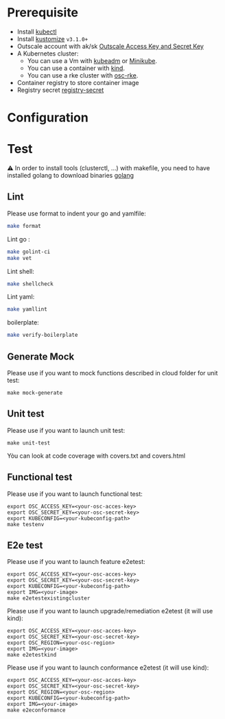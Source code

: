 
# Prerequisite 
- Install [kubectl][kubectl]
- Install [kustomize][kustomize]  `v3.1.0+`
- Outscale account with ak/sk [Outscale Access Key and Secret Key][Outscale Access Key and Secret Key]
- A Kubernetes cluster:
    - You can use a Vm with [kubeadm][kubeadm] or [Minikube][Minikube]. 
    - You can use a container with [kind][kind]. 
    - You can use a rke cluster with [osc-rke][osc-rke].
- Container registry to store container image
- Registry secret [registry-secret][registry-secret]

# Configuration

# Test 
:warning: In order to install tools (clusterctl, ...) with makefile, you need to have installed golang to download binaries [golang][golang]

## Lint
Please use format to indent your go and yamlfile:
```bash
make format
```

Lint go :
```bash
make golint-ci
make vet
```

Lint shell:
```bash
make shellcheck
```

Lint yaml:
```bash
make yamllint
```

boilerplate:
```bash
make verify-boilerplate
```

## Generate Mock

Please use if you want to mock functions described in cloud folder for unit test:
```
make mock-generate
```

## Unit test
Please use if you want to launch unit test:

```
make unit-test
```

Yòu can look at code coverage with covers.txt and covers.html

## Functional test

Please use if you want to launch functional test:
```
export OSC_ACCESS_KEY=<your-osc-acces-key>
export OSC_SECRET_KEY=<your-osc-secret-key>
export KUBECONFIG=<your-kubeconfig-path>
make testenv
```

## E2e test
Please use if you want to launch feature e2etest:
```
export OSC_ACCESS_KEY=<your-osc-acces-key>
export OSC_SECRET_KEY=<your-osc-secret-key>
export KUBECONFIG=<your-kubeconfig-path>
export IMG=<your-image>
make e2etestexistingcluster
```

Please use if you want to launch upgrade/remediation e2etest (it will use kind):
```
export OSC_ACCESS_KEY=<your-osc-acces-key>
export OSC_SECRET_KEY=<your-osc-secret-key>
export OSC_REGION=<your-osc-region>
export IMG=<your-image>
make e2etestkind
```

Please use if you want to launch conformance e2etest (it will use kind):
```
export OSC_ACCESS_KEY=<your-osc-acces-key>
export OSC_SECRET_KEY=<your-osc-secret-key>
export OSC_REGION=<your-osc-region>
export KUBECONFIG=<your-kubeconfig-path>
export IMG=<your-image>
make e2econformance
```


<!-- References -->
[kubectl]: https://kubernetes.io/docs/tasks/tools/install-kubectl/
[kustomize]: https://github.com/kubernetes-sigs/kustomize/releases
[kind]: https://github.com/kubernetes-sigs/kind#installation-and-usage
[kubeadm]: https://kubernetes.io/fr/docs/setup/production-environment/tools/kubeadm/install-kubeadm/
[Outscale Access Key and Secret Key]: https://wiki.outscale.net/display/EN/Creating+an+Access+Key
[osc-rke]: https://github.com/outscale/osc-k8s-rke-cluster
[Minikube]: https://kubernetes.io/docs/tasks/tools/install-minikube/
[cluster-api]: https://cluster-api.sigs.k8s.io/developer/providers/implementers-guide/building_running_and_testing.html
[registry-secret]: https://kubernetes.io/fr/docs/tasks/configure-pod-container/pull-image-private-registry/
[golang]: https://medium.com/@sherlock297/install-and-set-the-environment-variable-path-for-go-in-kali-linux-446d0f16a338

